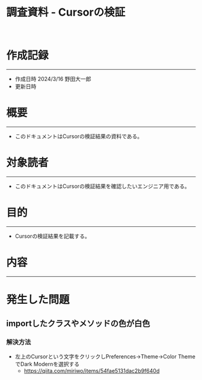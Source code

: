 # 調査資料 - Cursorの検証
&nbsp;
# 作成記録
---
* 作成日時 2024/3/16 野田大一郎
* 更新日時
&nbsp;
# 概要
---
* このドキュメントはCursorの検証結果の資料である。
&nbsp;
# 対象読者
---
* このドキュメントはCursorの検証結果を確認したいエンジニア用である。
&nbsp;
# 目的
---
* Cursorの検証結果を記載する。
&nbsp;

# 内容
---
# 発生した問題
## importしたクラスやメソッドの色が白色
### 解決方法
* 左上のCursorという文字をクリックしPreferences→Theme→Color ThemeでDark Modernを選択する
  * https://qiita.com/miriwo/items/54fae5131dac2b9f640d

